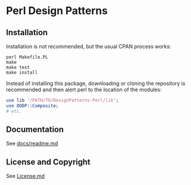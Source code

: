 Perl Design Patterns
====================

Installation
------------
Installation is not recommended, but the usual CPAN process works:

```
perl Makefile.PL
make
make test
make install
```

Instead of installing this package, downloading or cloning the repository
is recommended and then alert perl to the location of the modules:

```perl
use lib '/PATH/TO/DesignPatterns-Perl/lib';
use OODP::Composite;
# etc.
```

Documentation
-------------
See [docs/readme.md](/docs/readme.md)

License and Copyright
---------------------
See [License.md](/license.md)
